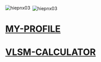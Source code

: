 

<!--
### 🎶 Music Love

[![Listen to my favorite track](https://img.shields.io/badge/Listen%20on%20YouTube-FF0000?style=for-the-badge&logo=youtube)](https://youtu.be/4mmL07h3MMo?si=QhV8cK2s6Q_g9tOp&t=134)



<h2 align="center"> Red High Heels </h2>
-->





<p><img align="left" src="https://github-readme-stats.vercel.app/api/top-langs?username=hiepnx03&show_icons=true&locale=en&layout=compact" alt="hiepnx03" /></p>

<p>&nbsp;<img align="center" src="https://github-readme-stats.vercel.app/api?username=hiepnx03&show_icons=true&locale=en" alt="hiepnx03" /></p>
<!--
<p><img align="center" src="https://github-readme-streak-stats.herokuapp.com/?user=hiepnx03&theme=default" alt="hiepnx03" /></p>
<!--
![](https://github-profile-summary-cards.vercel.app/api/cards/profile-details?username=hiepnx03&theme=github_dark)
	<div>
		![](https://github-profile-summary-cards.vercel.app/api/cards/repos-per-language?username=hiepnx03&theme=github_dark)
		![](https://github-profile-summary-cards.vercel.app/api/cards/most-commit-language?username=hiepnx03&theme=github_dark)
	</div>

<br>

<!--
<h2 align="center"> Where to find me </h2>
<br>
<!-- https://icons8.com -->
<!-- <div align="center">
  <a href="https://www.youtube.com/channel/UC1wzA77kA22B86VA4lYNeAg" target="_blank">
    <img src="https://img.icons8.com/bubbles/100/000000/youtube.png" alt="hgbaodev-youtube" />
  </a>
  <a href="https://facebook.com/ga.vit123" target="_blank">
    <img src="https://img.icons8.com/bubbles/100/000000/facebook-new.png" alt="hgbaodev-facebook" />
  </a>
  <a href="https://www.tiktok.com/@ga.vit123" target="_blank">
    <img src="https://img.icons8.com/bubbles/100/000000/tiktok.png" alt="hgbaodev-tiktok" />
  </a>
  <a href="https://www.instagram.com/ga.vit123/" target="_blank">
    <img src="https://img.icons8.com/bubbles/100/000000/instagram.png" alt="hgbaodev-instagram" />
  </a>
  <a href="https://www.pinterest.com/hiepnx03/" target="_blank">
    <img src="https://img.icons8.com/bubbles/100/000000/pinterest.png" alt="hgbaodev-pinterest" />
  </a>
  <a href="https://www.twitter.com/NguynXunHipOff1/" target="_blank">
    <img src="https://img.icons8.com/?size=100&id=108650&format=png" alt="hgbaodev-twitter" />
  </a>
  <a href="mailto:hiepnx03@gmail.com" target="top">
    <img src="https://img.icons8.com/bubbles/100/000000/apple-mail.png" alt="hgbaodev-email" />
  </a>
</div>
-->

# [MY-PROFILE](https://hiepnx03.github.io/MY-PROFILE/index.html)

# [VLSM-CALCULATOR](https://hiepnx03.github.io/2024-10-VLSM-Calculator-JavaScript/)

